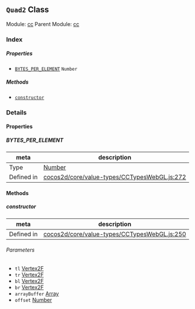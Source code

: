## `Quad2` Class



Module: [cc](../modules/cc.md)
Parent Module: [cc](../modules/cc.md)





### Index

##### Properties

  - [`BYTES_PER_ELEMENT`](#bytesperelement) `Number` 



##### Methods

  - [`constructor`](#constructor) 



### Details


#### Properties


##### BYTES_PER_ELEMENT

> 

| meta | description |
|------|-------------|
| Type | <a href="https://developer.mozilla.org/en/JavaScript/Reference/Global_Objects/Number" class="crosslink external" target="_blank">Number</a> |
| Defined in | [cocos2d/core/value-types/CCTypesWebGL.js:272](https://github.com/cocos-creator/engine/blob/79542d65dc19c8718cb54c9afa022e8f91855f48/cocos2d/core/value-types/CCTypesWebGL.js#L272) |






<!-- Method Block -->
#### Methods


##### constructor



| meta | description |
|------|-------------|
| Defined in | [cocos2d/core/value-types/CCTypesWebGL.js:250](https://github.com/cocos-creator/engine/blob/79542d65dc19c8718cb54c9afa022e8f91855f48/cocos2d/core/value-types/CCTypesWebGL.js#L250) |

###### Parameters
- `tl` <a href="../classes/Vertex2F.html" class="crosslink">Vertex2F</a> 
- `tr` <a href="../classes/Vertex2F.html" class="crosslink">Vertex2F</a> 
- `bl` <a href="../classes/Vertex2F.html" class="crosslink">Vertex2F</a> 
- `br` <a href="../classes/Vertex2F.html" class="crosslink">Vertex2F</a> 
- `arrayBuffer` <a href="https://developer.mozilla.org/en/JavaScript/Reference/Global_Objects/Array" class="crosslink external" target="_blank">Array</a> 
- `offset` <a href="https://developer.mozilla.org/en/JavaScript/Reference/Global_Objects/Number" class="crosslink external" target="_blank">Number</a> 



